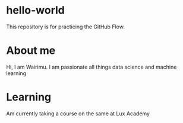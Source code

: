 # hello-world
This repository is for practicing the GitHub Flow.
# About me
Hi, I am Wairimu. I am passionate all things data science and machine learning
# Learning 
Am currently taking a course on the same at Lux Academy 
